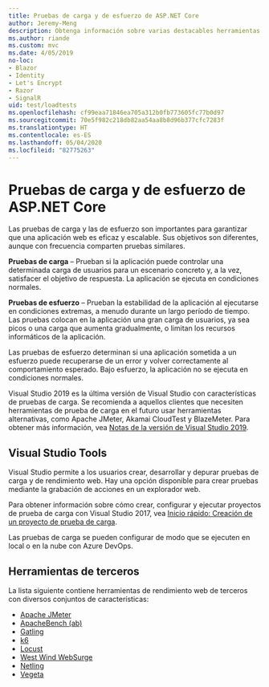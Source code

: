 ```yaml
---
title: Pruebas de carga y de esfuerzo de ASP.NET Core
author: Jeremy-Meng
description: Obtenga información sobre varias destacables herramientas y enfoques para realizar pruebas de carga y de esfuerzo en aplicaciones ASP.NET Core.
ms.author: riande
ms.custom: mvc
ms.date: 4/05/2019
no-loc:
- Blazor
- Identity
- Let's Encrypt
- Razor
- SignalR
uid: test/loadtests
ms.openlocfilehash: cf99eaa71846ea705a312b0fb773605fc77b0d97
ms.sourcegitcommit: 70e5f982c218db82aa54aa8b8d96b377cfc7283f
ms.translationtype: HT
ms.contentlocale: es-ES
ms.lasthandoff: 05/04/2020
ms.locfileid: "82775263"
---
```

# <a name="aspnet-core-loadstress-testing"></a>Pruebas de carga y de esfuerzo de ASP.NET Core

Las pruebas de carga y las de esfuerzo son importantes para garantizar que una aplicación web es eficaz y escalable. Sus objetivos son diferentes, aunque con frecuencia comparten pruebas similares.

**Pruebas de carga** &ndash; Prueban si la aplicación puede controlar una determinada carga de usuarios para un escenario concreto y, a la vez, satisfacer el objetivo de respuesta. La aplicación se ejecuta en condiciones normales.

**Pruebas de esfuerzo** &ndash; Prueban la estabilidad de la aplicación al ejecutarse en condiciones extremas, a menudo durante un largo período de tiempo. Las pruebas colocan en la aplicación una gran carga de usuarios, ya sea picos o una carga que aumenta gradualmente, o limitan los recursos informáticos de la aplicación.

Las pruebas de esfuerzo determinan si una aplicación sometida a un esfuerzo puede recuperarse de un error y volver correctamente al comportamiento esperado. Bajo esfuerzo, la aplicación no se ejecuta en condiciones normales.

Visual Studio 2019 es la última versión de Visual Studio con características de pruebas de carga. Se recomienda a aquellos clientes que necesiten herramientas de prueba de carga en el futuro usar herramientas alternativas, como Apache JMeter, Akamai CloudTest y BlazeMeter. Para obtener más información, vea [Notas de la versión de Visual Studio 2019](/visualstudio/releases/2019/release-notes-v16.0#test-tools).

## <a name="visual-studio-tools"></a>Visual Studio Tools

Visual Studio permite a los usuarios crear, desarrollar y depurar pruebas de carga y de rendimiento web. Hay una opción disponible para crear pruebas mediante la grabación de acciones en un explorador web.

Para obtener información sobre cómo crear, configurar y ejecutar proyectos de prueba de carga con Visual Studio 2017, vea [Inicio rápido: Creación de un proyecto de prueba de carga](/visualstudio/test/quickstart-create-a-load-test-project?view=vs-2017).

Las pruebas de carga se pueden configurar de modo que se ejecuten en local o en la nube con Azure DevOps.

## <a name="third-party-tools"></a>Herramientas de terceros

La lista siguiente contiene herramientas de rendimiento web de terceros con diversos conjuntos de características:

* [Apache JMeter](https://jmeter.apache.org/)
* [ApacheBench (ab)](https://httpd.apache.org/docs/2.4/programs/ab.html)
* [Gatling](https://gatling.io/)
* [k6](https://k6.io)
* [Locust](https://locust.io/)
* [West Wind WebSurge](https://websurge.west-wind.com/)
* [Netling](https://github.com/hallatore/Netling)
* [Vegeta](https://github.com/tsenart/vegeta)

